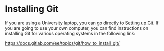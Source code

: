# Installing Git

If you are using a University laptop, you can go directly to [Setting up Git](setup.md). If you are going to use your own computer, you can find instructions on installing Git for various operating systems in the following link:

https://docs.gitlab.com/ee/topics/git/how_to_install_git/
